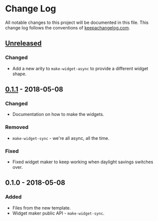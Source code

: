 # Change Log
All notable changes to this project will be documented in this file. This change log follows the conventions of [keepachangelog.com](http://keepachangelog.com/).

## [Unreleased]
### Changed
- Add a new arity to `make-widget-async` to provide a different widget shape.

## [0.1.1] - 2018-05-08
### Changed
- Documentation on how to make the widgets.

### Removed
- `make-widget-sync` - we're all async, all the time.

### Fixed
- Fixed widget maker to keep working when daylight savings switches over.

## 0.1.0 - 2018-05-08
### Added
- Files from the new template.
- Widget maker public API - `make-widget-sync`.

[Unreleased]: https://github.com/your-name/word-count/compare/0.1.1...HEAD
[0.1.1]: https://github.com/your-name/word-count/compare/0.1.0...0.1.1
